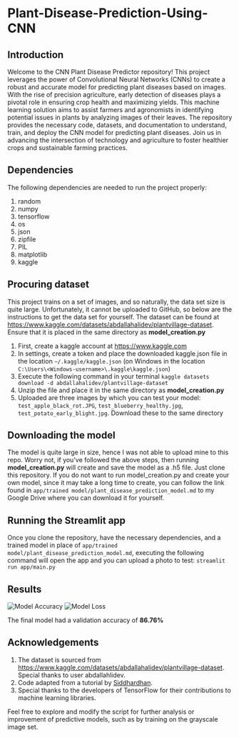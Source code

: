 # Plant-Disease-Prediction-Using-CNN

## Introduction
Welcome to the CNN Plant Disease Predictor repository! This project leverages the power of Convolutional Neural Networks (CNNs) to create a robust and accurate model for predicting plant diseases based on images. With the rise of precision agriculture, early detection of diseases plays a pivotal role in ensuring crop health and maximizing yields. This machine learning solution aims to assist farmers and agronomists in identifying potential issues in plants by analyzing images of their leaves. The repository provides the necessary code, datasets, and documentation to understand, train, and deploy the CNN model for predicting plant diseases. Join us in advancing the intersection of technology and agriculture to foster healthier crops and sustainable farming practices.

## Dependencies
The following dependencies are needed to run the project properly:
1. random
2. numpy
3. tensorflow
4. os
5. json
6. zipfile
7. PIL
8. matplotlib
9. kaggle

## Procuring dataset
This project trains on a set of images, and so naturally, the data set size is quite large. Unfortunately, it cannot be uploaded to GitHub, so below are the instructions to get the data set for yourself. The dataset can be found at https://www.kaggle.com/datasets/abdallahalidev/plantvillage-dataset. Ensure that it is placed in the same directory as **model_creation.py**
1. First, create a kaggle account at https://www.kaggle.com
2. In settings, create a token and place the downloaded kaggle.json file in the location ```~/.kaggle/kaggle.json``` (on Windows in the location ```C:\Users\<Windows-username>\.kaggle\kaggle.json```)
3. Execute the following command in your terminal ```kaggle datasets download -d abdallahalidev/plantvillage-dataset```
4. Unzip the file and place it in the same directory as **model_creation.py**
5. Uploaded are three images by which you can test your model: ```test_apple_black_rot.JPG```, ```test_blueberry_healthy.jpg```, ```test_potato_early_blight.jpg```. Download these to the same directory

## Downloading the model
The model is quite large in size, hence I was not able to upload mine to this repo. Worry not, if you've followed the above steps, then running **model_creation.py** will create and save the model as a .h5 file. Just clone this repository.
If you do not want to run model_creation.py and create your own model, since it may take a long time to create, you can follow the link found in ```app/trained model/plant_disease_prediction_model.md``` to my Google Drive where you can download it for yourself.

## Running the Streamlit app
Once you clone the repository, have the necessary dependencies, and a trained model in place of ```app/trained model/plant_disease_prediction_model.md```, executing the following command will open the app and you can upload a photo to test:
```streamlit run app/main.py```

## Results
![Model Accuracy](model%20accuracy.png)
![Model Loss](model%20loss.png)

The final model had a validation accuracy of **86.76%**

## Acknowledgements
1. The dataset is sourced from https://www.kaggle.com/datasets/abdallahalidev/plantvillage-dataset. Special thanks to user abdallahlidev.
2. Code adapted from a tutorial by [Siddhardhan](https://www.youtube.com/watch?v=L-Tqf1w5d0I).
3. Special thanks to the developers of TensorFlow for their contributions to machine learning libraries.

Feel free to explore and modify the script for further analysis or improvement of predictive models, such as by training on the grayscale image set.
